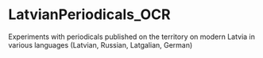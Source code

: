 # LatvianPeriodicals_OCR
Experiments with periodicals published on the territory on modern Latvia in various languages (Latvian, Russian, Latgalian, German)
